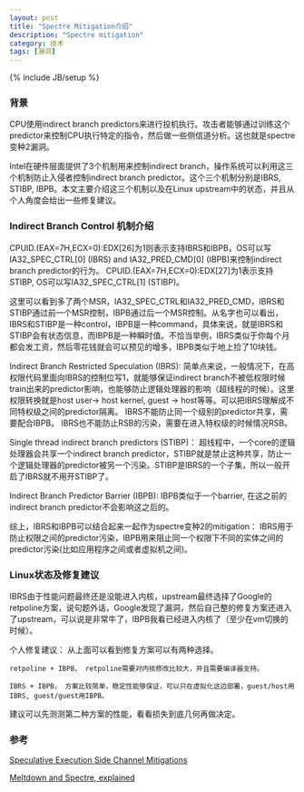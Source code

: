 ```yaml
---
layout: post
title: "Spectre Mitigation介绍"
description: "Spectre mitigation"
category: 技术
tags: [漏洞]
---
```

{% include JB/setup %}


<h3>背景</h3>

CPU使用indirect branch predictors来进行投机执行。攻击者能够通过训练这个predictor来控制CPU执行特定的指令，然后做一些侧信道分析。这也就是spectre变种2漏洞。

Intel在硬件层面提供了3个机制用来控制indirect branch，操作系统可以利用这三个机制防止入侵者控制indirect branch predictor。这个三个机制分别是IBRS, STIBP, IBPB。本文主要介绍这三个机制以及在Linux upstream中的状态，并且从个人角度会给出一些修复建议。

<h3>Indirect Branch Control 机制介绍 </h3>

CPUID.(EAX=7H,ECX=0):EDX[26]为1则表示支持IBRS和IBPB，OS可以写IA32_SPEC_CTRL[0] (IBRS) and IA32_PRED_CMD[0] (IBPB)来控制indirect branch predictor的行为。
CPUID.(EAX=7H,ECX=0):EDX[27]为1表示支持STIBP, OS可以写IA32_SPEC_CTRL[1] (STIBP)。

这里可以看到多了两个MSR，IA32_SPEC_CTRL和IA32_PRED_CMD，IBRS和STIBP通过前一个MSR控制，IBPB通过后一个MSR控制。从名字也可以看出，IBRS和STIBP是一种control，IBPB是一种command，具体来说，就是IBRS和STIBP会有状态信息，而IBPB是一种瞬时值。不恰当举例，IBRS类似于你每个月都会发工资，然后零花钱就会可以预见的增多，IBPB类似于地上捡了10块钱。

Indirect Branch Restricted Speculation (IBRS): 简单点来说，一般情况下，在高权限代码里面向IBRS的控制位写1，就能够保证indirect branch不被低权限时候train出来的predictor影响，也能够防止逻辑处理器的影响（超线程的时候）。这里权限转换就是host user-> host kernel, guest -> host等等。可以把IBRS理解成不同特权级之间的predictor隔离。
IBRS不能防止同一个级别的predictor共享，需要配合IBPB。
IBRS也不能防止RSB的污染，需要在进入特权级的时候情况RSB。

Single thread indirect branch predictors (STIBP)： 超线程中，一个core的逻辑处理器会共享一个indirect branch predictor，STIBP就是禁止这种共享，防止一个逻辑处理器的predictor被另一个污染。STIBP是IBRS的一个子集，所以一般开启了IBRS就不用开STIBP了。

Indirect Branch Predictor Barrier (IBPB): IBPB类似于一个barrier, 在这之前的indirect branch predictor不会影响这之后的。

综上，IBRS和IBPB可以结合起来一起作为spectre变种2的mitigation：
IBRS用于防止权限之间的predictor污染，IBPB用来阻止同一个权限下不同的实体之间的predictor污染(比如应用程序之间或者虚拟机之间)。

<h3> Linux状态及修复建议</h3>

IBRS由于性能问题最终还是没能进入内核，upstream最终选择了Google的retpoline方案，说句题外话，Google发现了漏洞，然后自己整的修复方案还进入了upstream，可以说是非常牛了，IBPB我看已经进入内核了（至少在vm切换的时候）。


个人修复建议：
从上面可以看到修复方案可以有两种选择。

    retpoline + IBPB， retpoline需要对内核修改比较大，并且需要编译器支持。

    IBRS + IBPB， 方案比较简单，稳定性能够保证，可以只在虚拟化这边部署，guest/host用IBRS, guest/guest用IBPB。
    
建议可以先测测第二种方案的性能，看看损失到底几何再做决定。

<h3> 参考 </h3>

[Speculative Execution Side Channel
Mitigations](http://kib.kiev.ua/x86docs/SDMs/336996-001.pdf)

[Meltdown and Spectre, explained](https://medium.com/@mattklein123/meltdown-spectre-explained-6bc8634cc0c2)